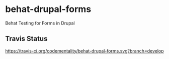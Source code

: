 # behat-drupal-forms
Behat Testing for Forms in Drupal

## Travis Status

https://travis-ci.org/codementality/behat-drupal-forms.svg?branch=develop